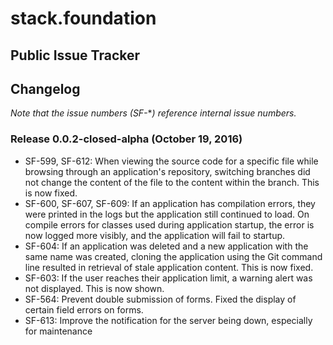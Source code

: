 # stack.foundation 
## Public Issue Tracker

## Changelog
*Note that the issue numbers (SF-***) reference internal issue numbers.*

### Release 0.0.2-closed-alpha (October 19, 2016)
- SF-599, SF-612: When viewing the source code for a specific file while browsing through an application's repository, switching branches did not change the content of the file to the content within the branch. This is now fixed.
- SF-600, SF-607, SF-609: If an application has compilation errors, they were printed in the logs but the application still continued to load. On compile errors for classes used during application startup, the error is now logged more visibly, and the application will fail to startup.
- SF-604: If an application was deleted and a new application with the same name was created, cloning the application using the Git command line resulted in retrieval of stale application content. This is now fixed.
- SF-603: If the user reaches their application limit, a warning alert was not displayed. This is now shown.
- SF-564: Prevent double submission of forms. Fixed the display of certain field errors on forms.
- SF-613: Improve the notification for the server being down, especially for maintenance
